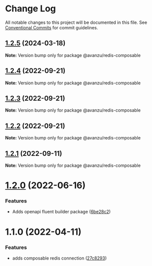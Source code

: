 # Change Log

All notable changes to this project will be documented in this file.
See [Conventional Commits](https://conventionalcommits.org) for commit guidelines.

## [1.2.5](https://github.com/avanzu/node-packages/compare/@avanzu/redis-composable@1.2.4...@avanzu/redis-composable@1.2.5) (2024-03-18)

**Note:** Version bump only for package @avanzu/redis-composable





## [1.2.4](https://github.com/avanzu/node-packages/compare/@avanzu/redis-composable@1.2.3...@avanzu/redis-composable@1.2.4) (2022-09-21)

**Note:** Version bump only for package @avanzu/redis-composable





## [1.2.3](https://github.com/avanzu/node-packages/compare/@avanzu/redis-composable@1.2.1...@avanzu/redis-composable@1.2.3) (2022-09-21)

**Note:** Version bump only for package @avanzu/redis-composable





## [1.2.2](https://github.com/avanzu/node-packages/compare/@avanzu/redis-composable@1.2.1...@avanzu/redis-composable@1.2.2) (2022-09-21)

**Note:** Version bump only for package @avanzu/redis-composable





## [1.2.1](https://github.com/avanzu/node-packages/compare/@avanzu/redis-composable@1.2.0...@avanzu/redis-composable@1.2.1) (2022-09-11)

**Note:** Version bump only for package @avanzu/redis-composable





# [1.2.0](https://github.com/avanzu/node-packages/compare/@avanzu/redis-composable@1.1.0...@avanzu/redis-composable@1.2.0) (2022-06-16)


### Features

* Adds openapi fluent builder package ([6be28c2](https://github.com/avanzu/node-packages/commit/6be28c26c5dc471130df72d7a381ba3960adbb15))





# 1.1.0 (2022-04-11)


### Features

* adds composable redis connection ([27c8293](https://github.com/avanzu/node-packages/commit/27c8293a0a0cdf98f4a1c59cc3341732f7bd5125))

